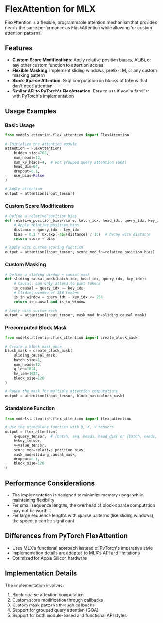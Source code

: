 # FlexAttention for MLX

FlexAttention is a flexible, programmable attention mechanism that provides nearly the same performance as FlashAttention while allowing for custom attention patterns.

## Features

- **Custom Score Modifications**: Apply relative position biases, ALiBi, or any other custom function to attention scores
- **Flexible Masking**: Implement sliding windows, prefix-LM, or any custom masking pattern
- **Block-Sparse Attention**: Skip computation on blocks of tokens that don't need attention
- **Similar API to PyTorch's FlexAttention**: Easy to use if you're familiar with PyTorch's implementation

## Usage Examples

### Basic Usage

```python
from models.attention.flex_attention import FlexAttention

# Initialize the attention module
attention = FlexAttention(
    hidden_size=768,
    num_heads=12,
    num_kv_heads=4,  # For grouped query attention (GQA)
    head_dim=64,
    dropout=0.1,
    use_bias=False
)

# Apply attention
output = attention(input_tensor)
```

### Custom Score Modifications

```python
# Define a relative position bias
def relative_position_bias(score, batch_idx, head_idx, query_idx, key_idx):
    # Apply relative position bias
    distance = query_idx - key_idx
    bias = 0.1 * mx.exp(-abs(distance) / 16)  # Decay with distance
    return score + bias

# Apply with custom scoring function
output = attention(input_tensor, score_mod_fn=relative_position_bias)
```

### Custom Masking

```python
# Define a sliding window + causal mask
def sliding_causal_mask(batch_idx, head_idx, query_idx, key_idx):
    # Causal: can only attend to past tokens
    is_causal = query_idx >= key_idx
    # Sliding window of 256 tokens
    is_in_window = query_idx - key_idx <= 256
    return is_causal and is_in_window

# Apply with custom mask
output = attention(input_tensor, mask_mod_fn=sliding_causal_mask)
```

### Precomputed Block Mask

```python
from models.attention.flex_attention import create_block_mask

# Create a block mask once
block_mask = create_block_mask(
    sliding_causal_mask,
    batch_size=1, 
    num_heads=12,
    q_len=1024,
    kv_len=1024,
    block_size=128
)

# Reuse the mask for multiple attention computations
output = attention(input_tensor, block_mask=block_mask)
```

### Standalone Function

```python
from models.attention.flex_attention import flex_attention

# Use the standalone function with Q, K, V tensors
output = flex_attention(
    q=query_tensor,  # [batch, seq, heads, head_dim] or [batch, heads, seq, head_dim]
    k=key_tensor,
    v=value_tensor,
    score_mod=relative_position_bias,
    mask_mod=sliding_causal_mask,
    dropout=0.1,
    block_size=128
)
```

## Performance Considerations

- The implementation is designed to minimize memory usage while maintaining flexibility
- For small sequence lengths, the overhead of block-sparse computation may not be worth it
- For large sequence lengths with sparse patterns (like sliding windows), the speedup can be significant

## Differences from PyTorch FlexAttention

- Uses MLX's functional approach instead of PyTorch's imperative style
- Implementation details are adapted to MLX's API and limitations
- Optimized for Apple Silicon hardware

## Implementation Details

The implementation involves:
1. Block-sparse attention computation
2. Custom score modification through callbacks
3. Custom mask patterns through callbacks
4. Support for grouped query attention (GQA)
5. Support for both module-based and functional API styles